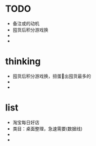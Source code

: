 # TODO

* 备注或的动机
* 囤货后积分游戏换
* 
* 




# thinking
* 囤货后积分游戏换，扭蛋🥚出囤货最多的
* 
*   

# list
* 淘宝每日好店
* 类目：桌面整理，急速需要(数据线)
*
*


